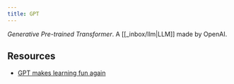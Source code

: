 ```yaml
---
title: GPT
---
```


_Generative Pre-trained Transformer_. A [[_inbox/llm|LLM]] made by OpenAI.

## Resources

- [GPT makes learning fun again](https://www.vipshek.com/blog/gpt-learning)
